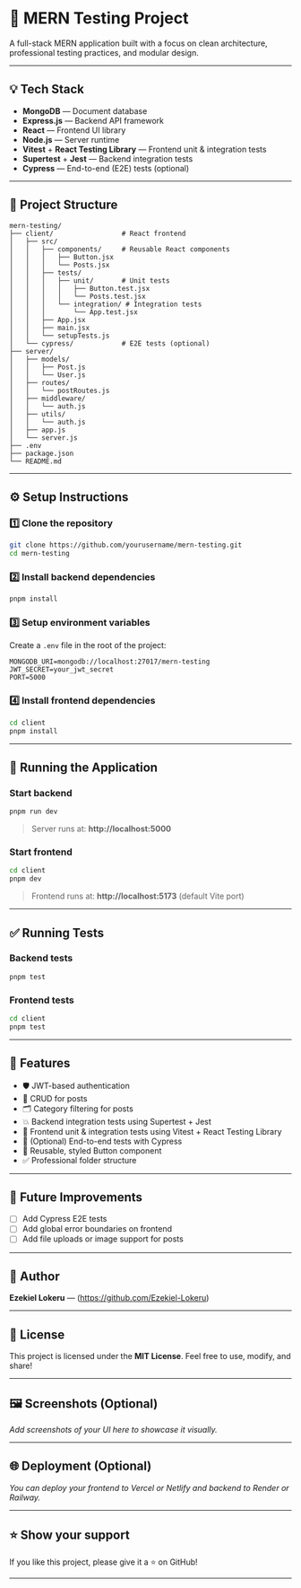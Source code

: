 # 🚀 MERN Testing Project

A full-stack MERN application built with a focus on clean architecture, professional testing practices, and modular design.

---

## 💡 Tech Stack

- **MongoDB** — Document database
- **Express.js** — Backend API framework
- **React** — Frontend UI library
- **Node.js** — Server runtime
- **Vitest** + **React Testing Library** — Frontend unit & integration tests
- **Supertest** + **Jest** — Backend integration tests
- **Cypress** — End-to-end (E2E) tests (optional)

---

## 📁 Project Structure

```
mern-testing/
├── client/                 # React frontend
│   ├── src/
│   │   ├── components/     # Reusable React components
│   │   │   ├── Button.jsx
│   │   │   └── Posts.jsx
│   │   ├── tests/
│   │   │   ├── unit/       # Unit tests
│   │   │   │   ├── Button.test.jsx
│   │   │   │   └── Posts.test.jsx
│   │   │   └── integration/ # Integration tests
│   │   │       └── App.test.jsx
│   │   ├── App.jsx
│   │   ├── main.jsx
│   │   └── setupTests.js
│   └── cypress/            # E2E tests (optional)
├── server/
│   ├── models/
│   │   ├── Post.js
│   │   └── User.js
│   ├── routes/
│   │   └── postRoutes.js
│   ├── middleware/
│   │   └── auth.js
│   ├── utils/
│   │   └── auth.js
│   ├── app.js
│   └── server.js
├── .env
├── package.json
└── README.md
```

---

## ⚙️ Setup Instructions

### 1️⃣ Clone the repository

```bash
git clone https://github.com/yourusername/mern-testing.git
cd mern-testing
```

### 2️⃣ Install backend dependencies

```bash
pnpm install
```

### 3️⃣ Setup environment variables

Create a `.env` file in the root of the project:

```
MONGODB_URI=mongodb://localhost:27017/mern-testing
JWT_SECRET=your_jwt_secret
PORT=5000
```

### 4️⃣ Install frontend dependencies

```bash
cd client
pnpm install
```

---

## 🏃 Running the Application

### Start backend

```bash
pnpm run dev
```

> Server runs at: **http://localhost:5000**

### Start frontend

```bash
cd client
pnpm dev
```

> Frontend runs at: **http://localhost:5173** (default Vite port)

---

## ✅ Running Tests

### Backend tests

```bash
pnpm test
```

### Frontend tests

```bash
cd client
pnpm test
```

---

## 🌟 Features

- 🛡 JWT-based authentication
- 📝 CRUD for posts
- 🗂 Category filtering for posts
- 💥 Backend integration tests using Supertest + Jest
- 🔬 Frontend unit & integration tests using Vitest + React Testing Library
- 🧪 (Optional) End-to-end tests with Cypress
- 💅 Reusable, styled Button component
- ✅ Professional folder structure

---

## 🚀 Future Improvements

- [ ] Add Cypress E2E tests
- [ ] Add global error boundaries on frontend
- [ ] Add file uploads or image support for posts

---

## 💙 Author

**Ezekiel Lokeru** — (https://github.com/Ezekiel-Lokeru)

---

## 📄 License

This project is licensed under the **MIT License**. Feel free to use, modify, and share!

---

## 🖼 Screenshots (Optional)

_Add screenshots of your UI here to showcase it visually._

---

## 🌐 Deployment (Optional)

_You can deploy your frontend to Vercel or Netlify and backend to Render or Railway._

---

## ⭐️ Show your support

If you like this project, please give it a ⭐️ on GitHub!

---